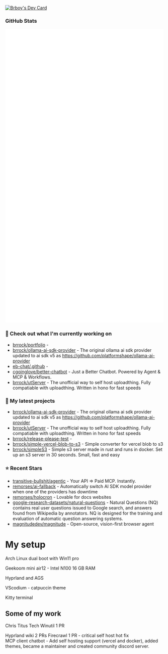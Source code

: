 <a href="https://app.daily.dev/brboy"><img src="https://api.daily.dev/devcards/v2/4Od30842NXiIC3it6dfHG.png?r=60c&type=default" width="356" alt="Brboy's Dev Card"/></a>
### GitHub Stats

<p align="left"><img src="https://raw.githubusercontent.com/brrock/brrock/main/github-metrics.svg" /></p>

### 👷 Check out what I'm currently working on

- [brrock/portfolio](https://github.com/brrock/portfolio) - 
- [brrock/ollama-ai-sdk-provider](https://github.com/brrock/ollama-ai-sdk-provider) - The original ollama ai sdk provider updated to ai sdk v5 as https://github.com/platformshape/ollama-ai-provider
- [eb-chat/.github](https://github.com/eb-chat/.github) - 
- [cgoinglove/better-chatbot](https://github.com/cgoinglove/better-chatbot) - Just a Better Chatbot. Powered by Agent &amp; MCP &amp; Workflows.
- [brrock/utServer](https://github.com/brrock/utServer) - The unofficial way to self host uploadthing. Fully compatiable with uploadthing. Written in hono for fast speeds
### 🌱 My latest projects

- [brrock/ollama-ai-sdk-provider](https://github.com/brrock/ollama-ai-sdk-provider) - The original ollama ai sdk provider updated to ai sdk v5 as https://github.com/platformshape/ollama-ai-provider
- [brrock/utServer](https://github.com/brrock/utServer) - The unofficial way to self host uploadthing. Fully compatiable with uploadthing. Written in hono for fast speeds
- [brrock/release-please-test](https://github.com/brrock/release-please-test) - 
- [brrock/simple-vercel-blob-to-s3](https://github.com/brrock/simple-vercel-blob-to-s3) - Simple converter for vercel blob to s3 
- [brrock/simpleS3](https://github.com/brrock/simpleS3) - Simple s3 server made in rust and runs in docker. Set up an s3 server in 30 seconds. Small, fast and easy
### ⭐ Recent Stars

- [transitive-bullshit/agentic](https://github.com/transitive-bullshit/agentic) - Your API ⇒ Paid MCP. Instantly.
- [remorses/ai-fallback](https://github.com/remorses/ai-fallback) - Automatically switch AI SDK model provider when one of the providers has downtime
- [remorses/holocron](https://github.com/remorses/holocron) - Lovable for docs websites
- [google-research-datasets/natural-questions](https://github.com/google-research-datasets/natural-questions) - Natural Questions (NQ) contains real user questions issued to Google search, and answers found from Wikipedia by annotators. NQ is designed for the training and evaluation of automatic question answering systems.
- [magnitudedev/magnitude](https://github.com/magnitudedev/magnitude) - Open-source, vision-first browser agent
# My setup

Arch Linux dual boot with Win11 pro

Geekoom mini air12 - Intel N100 16 GB RAM

Hyprland and AGS 

VScodium - catpuccin theme

Kitty terminal

## Some of my work

Chris Titus Tech Winutil 1 PR

Hyprland wiki 2 PRs
Firecrawl 1 PR - critical self host hot fix <br/>
MCP client chatbot - Add self hosting support (vercel and docker), added themes, became a maintainer and created community discord server.